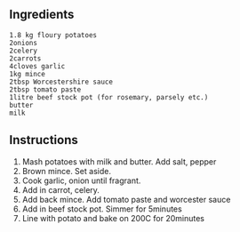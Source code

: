 <!-- SPDX-License-Identifier: zlib-acknowledgement -->
## Ingredients
    1.8 kg floury potatoes
    2onions
    2celery
    2carrots
    4cloves garlic
    1kg mince
    2tbsp Worcestershire sauce
    2tbsp tomato paste
    1litre beef stock pot (for rosemary, parsely etc.)
    butter
    milk

## Instructions
  1. Mash potatoes with milk and butter. Add salt, pepper
  2. Brown mince. Set aside.
  3. Cook garlic, onion until fragrant.
  4. Add in carrot, celery.
  5. Add back mince. Add tomato paste and worcester sauce
  6. Add in beef stock pot. Simmer for 5minutes
  7. Line with potato and bake on 200C for 20minutes 
